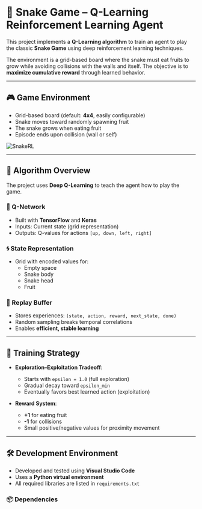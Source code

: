 # 🐍 Snake Game – Q-Learning Reinforcement Learning Agent

This project implements a **Q-Learning algorithm** to train an agent to play the classic **Snake Game** using deep reinforcement learning techniques.

The environment is a grid-based board where the snake must eat fruits to grow while avoiding collisions with the walls and itself. The objective is to **maximize cumulative reward** through learned behavior.

---

## 🎮 Game Environment

- Grid-based board (default: **4x4**, easily configurable)
- Snake moves toward randomly spawning fruit
- The snake grows when eating fruit
- Episode ends upon collision (wall or self)

![SnakeRL](https://github.com/user-attachments/assets/70fb16b9-8986-4500-ae5c-eb9427bc8ccc)

---

## 🤖 Algorithm Overview

The project uses **Deep Q-Learning** to teach the agent how to play the game.

### 🧠 Q-Network

- Built with **TensorFlow** and **Keras**
- Inputs: Current state (grid representation)
- Outputs: Q-values for actions `[up, down, left, right]`

### 🌀 State Representation

- Grid with encoded values for:
  - Empty space
  - Snake body
  - Snake head
  - Fruit

### 🔁 Replay Buffer

- Stores experiences: `(state, action, reward, next_state, done)`
- Random sampling breaks temporal correlations
- Enables **efficient, stable learning**

---

## 🎯 Training Strategy

- **Exploration–Exploitation Tradeoff**:
  - Starts with `epsilon = 1.0` (full exploration)
  - Gradual decay toward `epsilon_min`
  - Eventually favors best learned action (exploitation)

- **Reward System**:
  - **+1** for eating fruit
  - **-1** for collisions
  - Small positive/negative values for proximity movement

---

## 🛠️ Development Environment

- Developed and tested using **Visual Studio Code**
- Uses a **Python virtual environment**
- All required libraries are listed in `requirements.txt`

### 📦 Dependencies

